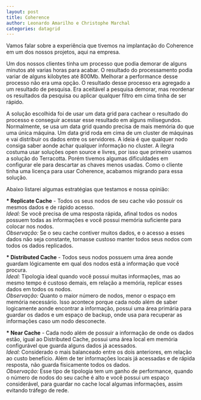 ```yaml
---
layout: post
title: Coherence
author: Leonardo Amarilho e Christophe Marchal
categories: datagrid
---
```


Vamos falar sobre a experiência que tivemos na implantação do Coherence em um dos nossos projetos, aqui na empresa.

Um dos nossos clientes tinha um processo que podia demorar de alguns minutos até varias horas para acabar. O resultado do processamento podia variar de alguns kilobytes até 800Mb. Melhorar a performance desse processo não era uma opção. O resultado desse processo era agregado a um resultado de pesquisa. Era aceitável a pesquisa demorar, mas reordenar os resultados da pesquisa ou aplicar qualquer filtro em cima tinha de ser rápido. 

A solução escolhida foi de usar um data grid para cachear o resultado do processo e conseguir acessar esse resultado em alguns milisegundos. Normalmente, se usa um data grid quando precisa de mais memória do que uma única máquina. Um data grid roda em cima de um cluster de máquinas e vai distribuir os dados entre os servidores. A ideia é que qualquer nodo consiga saber aonde achar qualquer informação no cluster. A ilegra costuma usar soluções open source e livres, por isso que primeiro usamos a solução do Terracotta. Porém tivemos algumas dificuldades em configurar ele para descartar as chaves menos usadas. Como o cliente tinha uma licença para usar Coherence, acabamos migrando para essa solução. 

Abaixo listarei algumas estratégias que testamos e nossa opinião:

<strong>* Replicate Cache</strong> - Todos os seus nodos de seu cache vão possuir os mesmos dados e de rápido acesso. 
<br/><em>Ideal:</em> Se você precisa de uma resposta rápida, afinal todos os nodos possuem todas as informações e você possui memória suficiente para colocar nos nodos. 
<br/><em>Observação:</em> Se o seu cache contiver muitos dados, e o acesso a esses dados não seja constante, tornasse custoso manter todos seus nodos com todos os dados replicados.

<strong>* Distributed Cache</strong> - Todos seus nodos possuem uma área aonde guardam lógicamente em qual dos nodos está a informação que você procura.
<br/><em>Ideal:</em> Tipologia ideal quando você possui muitas informações, mas ao mesmo tempo é custoso demais, em relação a memória, replicar esses dados em todos os nodos.
<br/><em>Observação:</em> Quanto o maior número de nodos, menor o espaço em memória necessário. Isso acontece porque cada nodo além de saber logicamente aonde encontrar a informação, possui uma área primária para guardar os dados e um espaço de backup, onde usa para recuperar as informações caso um nodo desconecte.

<strong>* Near Cache</strong> - Cada nodo além de possuir a informação de onde os dados estão, igual ao Distributed Cache, possui uma área local em memória configurável que guarda alguns dados já acessados.
<br/><em>Ideal:</em> Considerado o mais balanceado entre os dois anteriores, em relação ao custo benefício. Além de ter informações locais já acessadas e de rápida resposta, não guarda fisicamente todos os dados.
<br/><em>Observação:</em> Esse tipo de tipologia tem um ganho de performance, quando o número de nodos do seu cache é alto e você possui um espaço considerável, para guardar no cache local algumas informações, assim evitando tráfego de rede.

